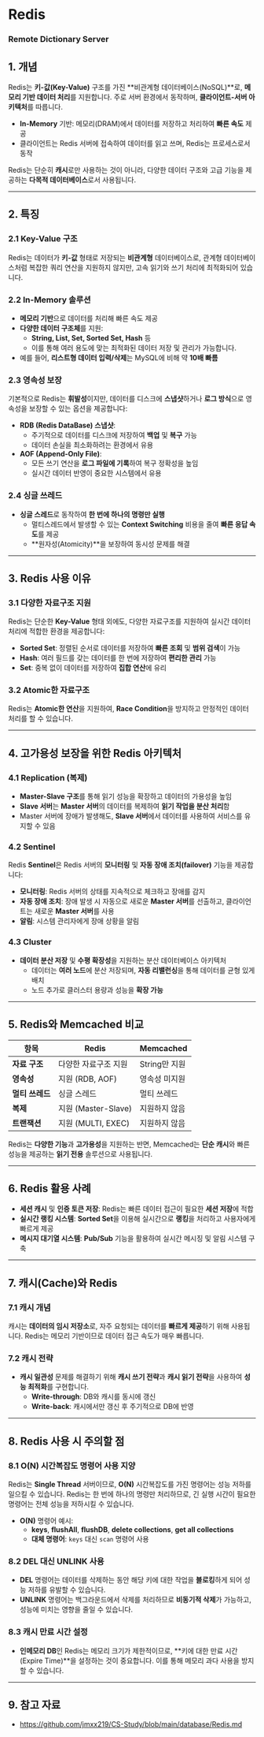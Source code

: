 # Redis

### Remote Dictionary Server

## 1. 개념

Redis는 **키-값(Key-Value)** 구조를 가진 **비관계형 데이터베이스(NoSQL)**로, **메모리 기반 데이터 처리**를 지원합니다. 주로 서버 환경에서 동작하며, **클라이언트-서버 아키텍처**를 따릅니다.

- **In-Memory** 기반: 메모리(DRAM)에서 데이터를 저장하고 처리하여 **빠른 속도** 제공
- 클라이언트는 Redis 서버에 접속하여 데이터를 읽고 쓰며, Redis는 프로세스로서 동작

Redis는 단순히 **캐시**로만 사용하는 것이 아니라, 다양한 데이터 구조와 고급 기능을 제공하는 **다목적 데이터베이스**로서 사용됩니다.

---

## 2. 특징

### 2.1 Key-Value 구조

Redis는 데이터가 **키-값** 형태로 저장되는 **비관계형** 데이터베이스로, 관계형 데이터베이스처럼 복잡한 쿼리 연산을 지원하지 않지만, 고속 읽기와 쓰기 처리에 최적화되어 있습니다.

### 2.2 In-Memory 솔루션

- **메모리 기반**으로 데이터를 처리해 빠른 속도 제공
- **다양한 데이터 구조체**를 지원:
  - **String, List, Set, Sorted Set, Hash** 등
  - 이를 통해 여러 용도에 맞는 최적화된 데이터 저장 및 관리가 가능합니다.
- 예를 들어, **리스트형 데이터 입력/삭제**는 MySQL에 비해 약 **10배 빠름**

### 2.3 영속성 보장

기본적으로 Redis는 **휘발성**이지만, 데이터를 디스크에 **스냅샷**하거나 **로그 방식**으로 영속성을 보장할 수 있는 옵션을 제공합니다:

- **RDB (Redis DataBase) 스냅샷**:
  - 주기적으로 데이터를 디스크에 저장하여 **백업** 및 **복구** 가능
  - 데이터 손실을 최소화하려는 환경에서 유용
- **AOF (Append-Only File)**:
  - 모든 쓰기 연산을 **로그 파일에 기록**하여 복구 정확성을 높임
  - 실시간 데이터 반영이 중요한 시스템에서 유용

### 2.4 싱글 쓰레드

- **싱글 스레드**로 동작하여 **한 번에 하나의 명령만 실행**
  - 멀티스레드에서 발생할 수 있는 **Context Switching** 비용을 줄여 **빠른 응답 속도**를 제공
  - **원자성(Atomicity)**을 보장하여 동시성 문제를 해결

---

## 3. Redis 사용 이유

### 3.1 다양한 자료구조 지원

Redis는 단순한 **Key-Value** 형태 외에도, 다양한 자료구조를 지원하여 실시간 데이터 처리에 적합한 환경을 제공합니다:

- **Sorted Set**: 정렬된 순서로 데이터를 저장하여 **빠른 조회** 및 **범위 검색**이 가능
- **Hash**: 여러 필드를 갖는 데이터를 한 번에 저장하여 **편리한 관리** 가능
- **Set**: 중복 없이 데이터를 저장하여 **집합 연산**에 유리

### 3.2 Atomic한 자료구조

Redis는 **Atomic한 연산**을 지원하여, **Race Condition**을 방지하고 안정적인 데이터 처리를 할 수 있습니다.

---

## 4. 고가용성 보장을 위한 Redis 아키텍처

### 4.1 Replication (복제)

- **Master-Slave 구조**를 통해 읽기 성능을 확장하고 데이터의 가용성을 높임
- **Slave 서버**는 **Master 서버**의 데이터를 복제하여 **읽기 작업을 분산 처리**함
- Master 서버에 장애가 발생해도, **Slave 서버**에서 데이터를 사용하여 서비스를 유지할 수 있음

### 4.2 Sentinel

Redis **Sentinel**은 Redis 서버의 **모니터링** 및 **자동 장애 조치(failover)** 기능을 제공합니다:

- **모니터링**: Redis 서버의 상태를 지속적으로 체크하고 장애를 감지
- **자동 장애 조치**: 장애 발생 시 자동으로 새로운 **Master 서버**를 선출하고, 클라이언트는 새로운 **Master 서버**를 사용
- **알림**: 시스템 관리자에게 장애 상황을 알림

### 4.3 Cluster

- **데이터 분산 저장** 및 **수평 확장성**을 지원하는 분산 데이터베이스 아키텍처
  - 데이터는 **여러 노드**에 분산 저장되며, **자동 리밸런싱**을 통해 데이터를 균형 있게 배치
  - 노드 추가로 클러스터 용량과 성능을 **확장 가능**

---

## 5. Redis와 Memcached 비교

| 항목                | Redis                               | Memcached                      |
|---------------------|-------------------------------------|--------------------------------|
| **자료 구조**       | 다양한 자료구조 지원               | String만 지원                 |
| **영속성**          | 지원 (RDB, AOF)                     | 영속성 미지원                  |
| **멀티 쓰레드**     | 싱글 스레드                         | 멀티 쓰레드                    |
| **복제**            | 지원 (Master-Slave)                | 지원하지 않음                  |
| **트랜잭션**         | 지원 (MULTI, EXEC)                 | 지원하지 않음                  |

Redis는 **다양한 기능**과 **고가용성**을 지원하는 반면, Memcached는 **단순 캐시**와 빠른 성능을 제공하는 **읽기 전용** 솔루션으로 사용됩니다.

---

## 6. Redis 활용 사례

- **세션 캐시** 및 **인증 토큰 저장**: Redis는 빠른 데이터 접근이 필요한 **세션 저장**에 적합
- **실시간 랭킹 시스템**: **Sorted Set**을 이용해 실시간으로 **랭킹**을 처리하고 사용자에게 빠르게 제공
- **메시지 대기열 시스템**: **Pub/Sub** 기능을 활용하여 실시간 메시징 및 알림 시스템 구축

---

## 7. 캐시(Cache)와 Redis

### 7.1 캐시 개념

캐시는 **데이터의 임시 저장소**로, 자주 요청되는 데이터를 **빠르게 제공**하기 위해 사용됩니다. Redis는 메모리 기반이므로 데이터 접근 속도가 매우 빠릅니다.

### 7.2 캐시 전략

- **캐시 일관성** 문제를 해결하기 위해 **캐시 쓰기 전략**과 **캐시 읽기 전략**을 사용하여 **성능 최적화**를 구현합니다.
  - **Write-through**: DB와 캐시를 동시에 갱신
  - **Write-back**: 캐시에서만 갱신 후 주기적으로 DB에 반영

---

## 8. Redis 사용 시 주의할 점

### 8.1 O(N) 시간복잡도 명령어 사용 지양

Redis는 **Single Thread** 서버이므로, **O(N)** 시간복잡도를 가진 명령어는 성능 저하를 일으킬 수 있습니다. Redis는 한 번에 하나의 명령만 처리하므로, 긴 실행 시간이 필요한 명령어는 전체 성능을 저하시킬 수 있습니다.

- **O(N)** 명령어 예시:
  - **keys**, **flushAll**, **flushDB**, **delete collections**, **get all collections**
  - **대체 명령어**: `keys` 대신 `scan` 명령어 사용

### 8.2 DEL 대신 UNLINK 사용

- **DEL** 명령어는 데이터를 삭제하는 동안 해당 키에 대한 작업을 **블로킹**하게 되어 성능 저하를 유발할 수 있습니다.
- **UNLINK** 명령어는 백그라운드에서 삭제를 처리하므로 **비동기적 삭제**가 가능하고, 성능에 미치는 영향을 줄일 수 있습니다.

### 8.3 캐시 만료 시간 설정

- **인메모리 DB**인 Redis는 메모리 크기가 제한적이므로, **키에 대한 만료 시간(Expire Time)**을 설정하는 것이 중요합니다. 이를 통해 메모리 과다 사용을 방지할 수 있습니다.

---

## 9. 참고 자료
- https://github.com/jmxx219/CS-Study/blob/main/database/Redis.md
